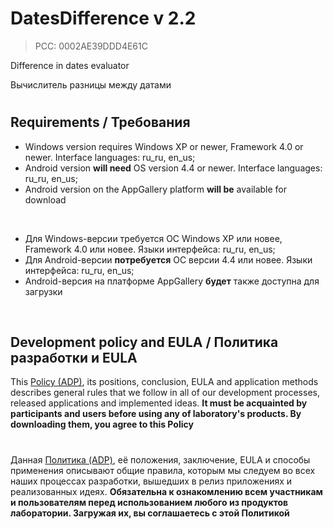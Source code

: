 # DatesDifference v 2.2
> PCC: 0002AE39DDD4E61C


Difference in dates evaluator

Вычислитель разницы между датами


#

## Requirements / Требования

- Windows version requires Windows XP or newer, Framework 4.0 or newer. Interface languages: ru_ru, en_us;
- Android version **will need** OS version 4.4 or newer. Interface languages: ru_ru, en_us;
- Android version on the AppGallery platform **will be** available for download

&nbsp;

- Для Windows-версии требуется ОС Windows XP или новее, Framework 4.0 или новее. Языки интерфейса: ru_ru, en_us;
- Для Android-версии **потребуется** ОС версии 4.4 или новее. Языки интерфейса: ru_ru, en_us;
- Android-версия на платформе AppGallery **будет** также доступна для загрузки

&nbsp;



## Development policy and EULA / Политика разработки и EULA

This [Policy (ADP)](https://vk.com/@rd_aaow_fdl-adp), its positions, conclusion, EULA and application methods
describes general rules that we follow in all of our development processes, released applications and implemented
ideas.
**It must be acquainted by participants and users before using any of laboratory's products.
By downloading them, you agree to this Policy**

#

Данная [Политика (ADP)](https://vk.com/@rd_aaow_fdl-adp), её положения, заключение, EULA и способы применения
описывают общие правила, которым мы следуем во всех наших процессах разработки, вышедших в релиз приложениях
и реализованных идеях.
**Обязательна к ознакомлению всем участникам и пользователям перед использованием любого из продуктов лаборатории.
Загружая их, вы соглашаетесь с этой Политикой**
